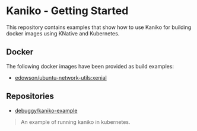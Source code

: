 # Kaniko - Getting Started

This repository contains examples that show how to use Kaniko for building docker images using KNative and Kubernetes.

## Docker

The following docker images have been provided as build examples:
- [edowson/ubuntu-network-utils:xenial](./docker/ubuntu/xenial/network-utils)

## Repositories

- [debuggy/kaniko-example](https://github.com/debuggy/kaniko-example)
> An example of running kaniko in kubernetes.

